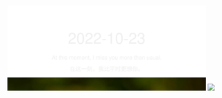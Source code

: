 <!-- [START DAILY SAYING] -->
<!-- Please keep comment here to allow auto update -->
<p align="center">
  <img src="assets/daily-saying/2022-10-23.svg" height="196"/>
  <img src="https://dots365.herokuapp.com?d=2022-10-23" height="196"/>
</p>
<!-- [END DAILY SAYING] -->

<!-- <p align="center">
<img alt="profile views" src="https://komarev.com/ghpvc/?username=bubkoo&color=brightgreen&style=flat-square&label=PROFILE+VIEWS" />
</p> -->
